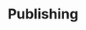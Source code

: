 ---
title: Publishing
slug: publishing
taxonomy:
	tag: industry
content:
    items:
        '@taxonomy.industry': publishing
    order:
        by: date
        dir: desc
---